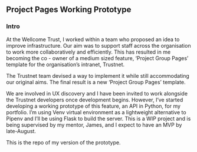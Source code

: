 ## Project Pages Working Prototype

### Intro

At the Wellcome Trust, I worked within a team who proposed an idea to improve
infrastructure. Our aim was to support staff across the organisation to work more collaboratively and 
efficiently. This has resulted in me becoming the co - owner of a medium sized feature, 
‘Project Group Pages’  template for the organisation’s intranet, Trustnet.

The Trustnet team devised a way to implement it while still accommodating our original aims. 
The final result is a new ‘Project Group Pages’ template. 

We are involved in UX discovery and I have been invited to work alongside the Trustnet developers once 
development begins. However, I’ve started developing a working prototype of this feature, 
an API in Python, for my portfolio. I’m using Venv virtual environment as a lightweight alternative to 
Pipenv and I’ll be using Flask to build the server. This is a WIP project and is being supervised by my mentor, James, 
and I expect to have an MVP by late-August. 

This is the repo of my version of the prototype.





